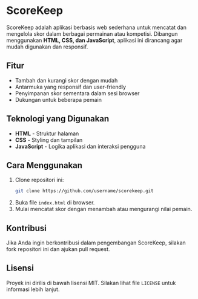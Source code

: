 # ScoreKeep

ScoreKeep adalah aplikasi berbasis web sederhana untuk mencatat dan mengelola skor dalam berbagai permainan atau kompetisi. Dibangun menggunakan **HTML, CSS, dan JavaScript**, aplikasi ini dirancang agar mudah digunakan dan responsif.

## Fitur
- Tambah dan kurangi skor dengan mudah
- Antarmuka yang responsif dan user-friendly
- Penyimpanan skor sementara dalam sesi browser
- Dukungan untuk beberapa pemain

## Teknologi yang Digunakan
- **HTML** - Struktur halaman
- **CSS** - Styling dan tampilan
- **JavaScript** - Logika aplikasi dan interaksi pengguna

## Cara Menggunakan
1. Clone repositori ini:
   ```sh
   git clone https://github.com/username/scorekeep.git
   ```
2. Buka file `index.html` di browser.
3. Mulai mencatat skor dengan menambah atau mengurangi nilai pemain.

## Kontribusi
Jika Anda ingin berkontribusi dalam pengembangan ScoreKeep, silakan fork repositori ini dan ajukan pull request.

## Lisensi
Proyek ini dirilis di bawah lisensi MIT. Silakan lihat file `LICENSE` untuk informasi lebih lanjut.

